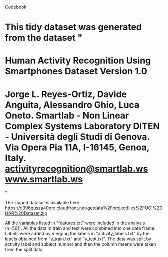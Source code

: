 Codebook

This tidy dataset was generated from the dataset "
==================================================================
Human Activity Recognition Using Smartphones Dataset
Version 1.0
==================================================================
Jorge L. Reyes-Ortiz, Davide Anguita, Alessandro Ghio, Luca Oneto.
Smartlab - Non Linear Complex Systems Laboratory
DITEN - Università degli Studi di Genova.
Via Opera Pia 11A, I-16145, Genoa, Italy.
activityrecognition@smartlab.ws
www.smartlab.ws
==================================================================
"

The zipped dataset is available here
https://d396qusza40orc.cloudfront.net/getdata%2Fprojectfiles%2FUCI%20HAR%20Dataset.zip 

All the variables listed in "features.txt" were included in the analysis (n=561). All the data in train and test were combined into one data frame. Labels were added by merging the labels in "activity_labels.txt" by the labels obtained from "y_train.txt" and "y_test.txt". The data was split by activity label and subject number and then the column means were taken from the split data.






